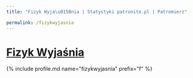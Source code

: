 ```yaml
---
title: "Fizyk Wyja\u015Bnia | Statystyki patronite.pl | Patromierz"

permalink: /fizykwyjasnia
---
```


# [Fizyk Wyjaśnia](https://patronite.pl/fizykwyjasnia)

{% include profile.md name="fizykwyjasnia" prefix="f" %}
